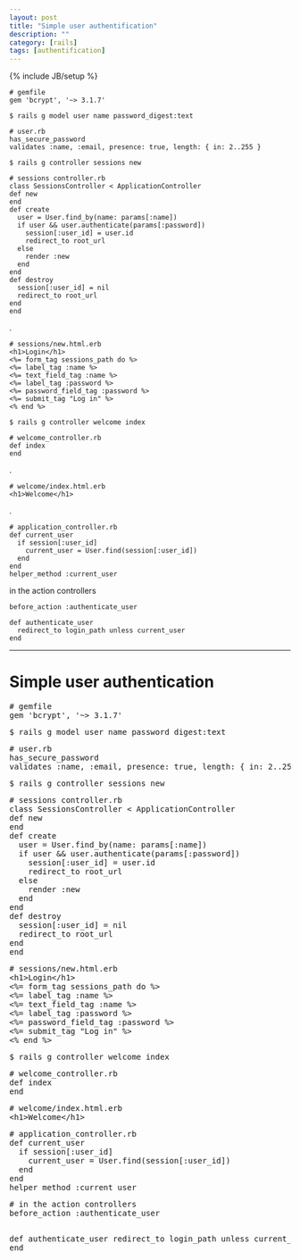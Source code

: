 ```yaml
---
layout: post
title: "Simple user authentification"
description: ""
category: [rails] 
tags: [authentification]
---
```

{% include JB/setup %}


    # gemfile
    gem 'bcrypt', '~> 3.1.7'

`$ rails g model user name password_digest:text`

    # user.rb
    has_secure_password
    validates :name, :email, presence: true, length: { in: 2..255 }

`$ rails g controller sessions new`

    # sessions controller.rb
    class SessionsController < ApplicationController
    def new
    end
    def create
      user = User.find_by(name: params[:name])
      if user && user.authenticate(params[:password])
        session[:user_id] = user.id
        redirect_to root_url
      else
        render :new
      end
    end
    def destroy
      session[:user_id] = nil
      redirect_to root_url
    end
    end

.

    # sessions/new.html.erb
    <h1>Login</h1>
    <%= form_tag sessions_path do %>
    <%= label_tag :name %>
    <%= text_field_tag :name %>
    <%= label_tag :password %>
    <%= password_field_tag :password %>
    <%= submit_tag "Log in" %>
    <% end %>

`$ rails g controller welcome index`

    # welcome_controller.rb
    def index
    end

.

    # welcome/index.html.erb
    <h1>Welcome</h1>

.

    # application_controller.rb
    def current_user
      if session[:user_id]
        current_user = User.find(session[:user_id])
      end
    end
    helper_method :current_user

in the action controllers

    before_action :authenticate_user

    def authenticate_user
      redirect_to login_path unless current_user 
    end





-----------------------
<h1 class="sectionedit1" id="simple_user_authentication">Simple user authentication</h1>
<div class="level1">
<pre class="code"># gemfile
gem &#039;bcrypt&#039;, &#039;~&gt; 3.1.7&#039;</pre>
<pre class="code">$ rails g model user name password_digest:text</pre>
<pre class="code"># user.rb
has_secure_password
validates :name, :email, presence: true, length: { in: 2..255 }</pre>
<pre class="code">$ rails g controller sessions new</pre>
<pre class="code"># sessions controller.rb
class SessionsController &lt; ApplicationController
def new
end
def create
  user = User.find_by(name: params[:name])
  if user &amp;&amp; user.authenticate(params[:password])
    session[:user_id] = user.id
    redirect_to root_url
  else
    render :new
  end
end
def destroy
  session[:user_id] = nil
  redirect_to root_url
end
end</pre>
<pre class="code"># sessions/new.html.erb
&lt;h1&gt;Login&lt;/h1&gt;
&lt;%= form_tag sessions_path do %&gt;
&lt;%= label_tag :name %&gt;
&lt;%= text_field_tag :name %&gt;
&lt;%= label_tag :password %&gt;
&lt;%= password_field_tag :password %&gt;
&lt;%= submit_tag &quot;Log in&quot; %&gt;
&lt;% end %&gt;</pre>
<pre class="code">$ rails g controller welcome index</pre>
<pre class="code"># welcome_controller.rb
def index
end</pre>
<pre class="code"># welcome/index.html.erb
&lt;h1&gt;Welcome&lt;/h1&gt;</pre>
<pre class="code"># application_controller.rb
def current_user
  if session[:user_id]
    current_user = User.find(session[:user_id])
  end
end
helper_method :current_user</pre>
<pre class="code"># in the action controllers
before_action :authenticate_user

def authenticate_user
  redirect_to login_path unless current_user 
end</pre>

</div>